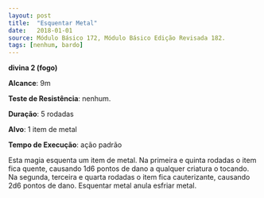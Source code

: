 ```yaml
---
layout: post
title:  "Esquentar Metal"
date:   2018-01-01
source: Módulo Básico 172, Módulo Básico Edição Revisada 182.
tags: [nenhum, bardo]
---
```


**divina 2 (fogo)**

**Alcance**: 9m

**Teste de Resistência**: nenhum.

**Duração**: 5 rodadas

**Alvo**: 1 item de metal

**Tempo de Execução**: ação padrão

Esta magia esquenta um item de metal. Na primeira e quinta rodadas o item fica quente, causando 1d6 pontos de dano a qualquer criatura o tocando. Na segunda, terceira e quarta rodadas o item fica cauterizante, causando 2d6 pontos de dano.
Esquentar metal anula esfriar metal.
